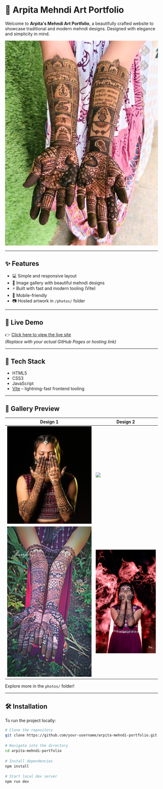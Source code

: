 # 🌸 Arpita Mehndi Art Portfolio

Welcome to **Arpita's Mehndi Art Portfolio**, a beautifully crafted website to showcase traditional and modern mehndi designs. Designed with elegance and simplicity in mind.

![Banner](photos/m1.jpg)

---

## ✨ Features

- 💻 Simple and responsive layout
- 🎨 Image gallery with beautiful mehndi designs
- ⚡ Built with fast and modern tooling (Vite)
- 📱 Mobile-friendly
- 📷 Hosted artwork in `/photos/` folder

---

## 🚀 Live Demo

👉 [Click here to view the live site](https://your-demo-link.com)  
*(Replace with your actual GitHub Pages or hosting link)*

---

## 🔧 Tech Stack

- HTML5
- CSS3
- JavaScript
- [Vite](https://vitejs.dev/) – lightning-fast frontend tooling

---

## 📸 Gallery Preview

| Design 1 | Design 2 |
|---------|----------|
| ![](photos/m2.jpg) | ![](photos/m3.jpg) |
| ![](photos/m4.jpg) | ![](photos/m5.jpg) |

Explore more in the `photos/` folder!

---

## 🛠️ Installation

To run the project locally:

```bash
# Clone the repository
git clone https://github.com/your-username/arpita-mehndi-portfolio.git

# Navigate into the directory
cd arpita-mehndi-portfolio

# Install dependencies
npm install

# Start local dev server
npm run dev
